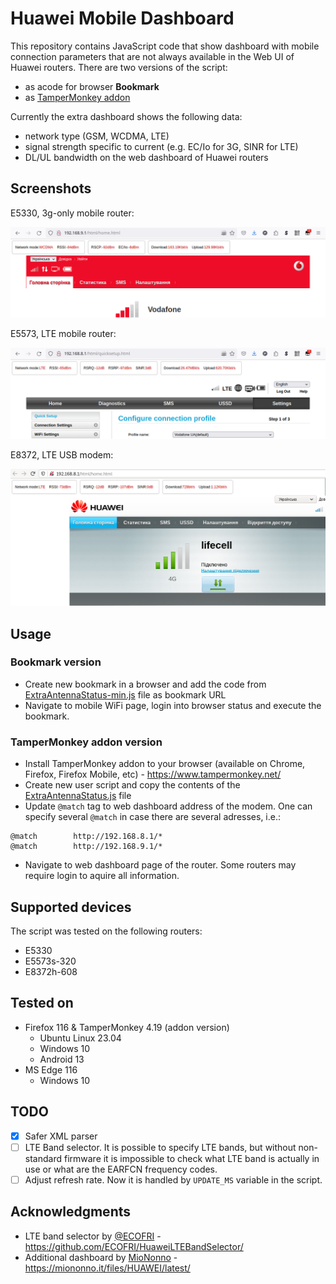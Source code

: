 # Huawei Mobile Dashboard

This repository contains JavaScript code that show dashboard with mobile connection parameters that are not always available in the Web UI of Huawei routers. There are two versions of the script:
* as acode for browser **Bookmark**
* as [TamperMonkey addon](https://www.tampermonkey.net/)

Currently the extra dashboard shows the following data:
* network type (GSM, WCDMA, LTE)
* signal strength specific to current (e.g. EC/Io for 3G, SINR for LTE)
* DL/UL bandwidth on the web dashboard of Huawei routers

## Screenshots

E5330, 3g-only mobile router:

![Dashboard on E5330 router web UI](images/e5330.png)

E5573, LTE mobile router:

![Dashboard on E5573 router web UI](images/e5573.png)

E8372, LTE USB modem:

![Dashboard on E8372 router web UI](images/e8372.png)

## Usage

### Bookmark version

* Create new bookmark in a browser and add the code from [ExtraAntennaStatus-min.js](ExtraAntennaStatus-min.js) file as bookmark URL
* Navigate to mobile WiFi page, login into browser status and execute the bookmark.

### TamperMonkey addon version

* Install TamperMonkey addon to your browser (available on Chrome, Firefox, Firefox Mobile, etc) - https://www.tampermonkey.net/
* Create new user script and copy the contents of the [ExtraAntennaStatus.js](ExtraAntennaStatus.js) file
* Update `@match` tag to web dashboard address of the modem. One can specify several `@match` in case there are several adresses, i.e.:

```
@match        http://192.168.8.1/*
@match        http://192.168.9.1/*
```

* Navigate to web dashboard page of the router. Some routers may require login to aquire all information.

## Supported devices

The script was tested on the following routers:

* E5330
* E5573s-320
* E8372h-608

## Tested on

* Firefox 116  & TamperMonkey 4.19 (addon version)
  * Ubuntu Linux 23.04
  * Windows 10
  * Android 13
* MS Edge 116
  * Windows 10

## TODO

* [x] Safer XML parser
* [ ] LTE Band selector. It is possible to specify LTE bands, but without non-standard firmware it is impossible to check what LTE band is actually in use or what are the EARFCN frequency codes.
* [ ] Adjust refresh rate. Now it is handled by `UPDATE_MS` variable in the script.

## Acknowledgments

* LTE band selector by [@ECOFRI](https://github.com/ECOFRI) - https://github.com/ECOFRI/HuaweiLTEBandSelector/
* Additional dashboard by [MioNonno](https://www.youtube.com/@miononno) - https://miononno.it/files/HUAWEI/latest/

